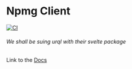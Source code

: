 # Npmg Client

[![CI](https://github.com/Mak-Mun/npmg_client/actions/workflows/dependancy.yml/badge.svg)](https://github.com/Mak-Mun/npmg_client/actions/workflows/dependancy.yml)

###### We shall be suing urql with their svelte package

Link to the [Docs](https://formidable.com/open-source/urql/docs/basics/svelte/)
